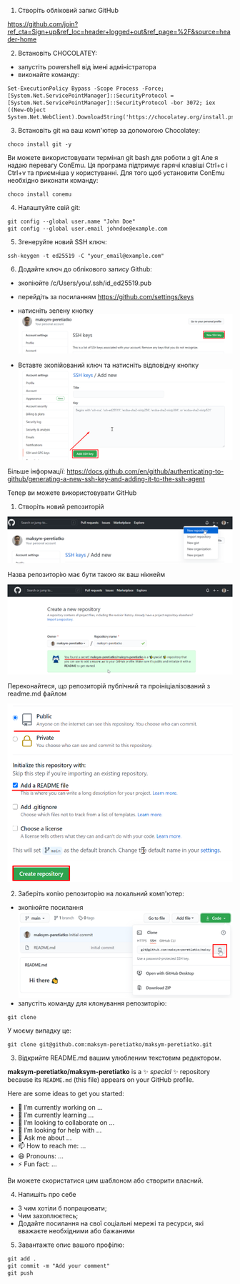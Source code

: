 
1. Створіть обліковий запис GitHub

https://github.com/join?ref_cta=Sign+up&ref_loc=header+logged+out&ref_page=%2F&source=header-home

2. Встановіть CHOCOLATEY:
- запустіть powershell від імені адміністратора
- виконайте команду:
```
Set-ExecutionPolicy Bypass -Scope Process -Force; [System.Net.ServicePointManager]::SecurityProtocol = [System.Net.ServicePointManager]::SecurityProtocol -bor 3072; iex ((New-Object System.Net.WebClient).DownloadString('https://chocolatey.org/install.ps1'))
```


3. Встановіть git на ваш комп'ютер за допомогою Chocolatey:
```
choco install git -y
```
Ви можете використовувати термінал git bash для роботи з git Але я надаю перевагу ConEmu. Ця програма підтримує гарячі клавіші Ctrl+c і Ctrl+v та приємніша у користуванні. Для того щоб установити ConEmu необхідно виконати команду:
```
choco install conemu
```

4. Налаштуйте свій git:
```
git config --global user.name "John Doe"
git config --global user.email johndoe@example.com
```

5. Згенеруйте новий SSH ключ:
```
ssh-keygen -t ed25519 -C "your_email@example.com"
```

6. Додайте ключ до облікового запису Github:
- зкопіюйте /c/Users/you/.ssh/id_ed25519.pub 
- перейдіть за посиланням https://github.com/settings/keys
- натисніть зелену кнопку
![](Screenshot_2.png)

- Вставте зкопійований ключ та натисніть відповідну кнопку
![](.\Screenshot_3.png)

Більше інформації: https://docs.github.com/en/github/authenticating-to-github/generating-a-new-ssh-key-and-adding-it-to-the-ssh-agent

Тепер ви можете використовувати GitHub

1. Створіть новий репозиторій

![](Screenshot_4.png)

Назва репозиторію має бути такою як ваш нікнейм

![](Screenshot_5.png)

Переконайтеся, що репозиторій публічний та проініціалізований з readme.md файлом

![](Screenshot_6.png)

2. Заберіть копію репозиторію на локальний комп'ютер:
- зкопіюйте посилання
![](Screenshot_1.png)
- запустіть команду для клонування репозиторію:
```
git clone
```
У моєму випадку це:
```
git clone git@github.com:maksym-peretiatko/maksym-peretiatko.git
```

3. Відкрийте README.md вашим улюбленим текстовим редактором. 

**maksym-peretiatko/maksym-peretiatko** is a ✨ _special_ ✨ repository because its `README.md` (this file) appears on your GitHub profile.

Here are some ideas to get you started:

- 🔭 I’m currently working on ...
- 🌱 I’m currently learning ...
- 👯 I’m looking to collaborate on ...
- 🤔 I’m looking for help with ...
- 💬 Ask me about ...
- 📫 How to reach me: ...
- 😄 Pronouns: ...
- ⚡ Fun fact: ...

Ви можете скористатися цим шаблоном або створити власний.

4. Напишіть про себе
- З чим хотіли б попрацювати;
- Чим захоплюєтесь;
- Додайте посилання на свої соціальні мережі та ресурси, які вважаєте необхідними або бажаними

5. Завантажте опис вашого профілю:
```
git add .
git commit -m "Add your comment"
git push

